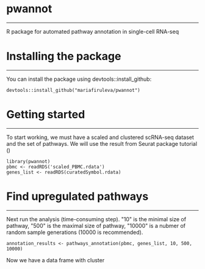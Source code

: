 # pwannot
---------

R package for automated pathway annotation in single-cell RNA-seq

# Installing the package
------------------------
You can install the package using devtools::install_github:

```{r}
devtools::install_github("mariafiruleva/pwannot")
```
# Getting started
-------------

To start working, we must have a scaled and clustered scRNA-seq dataset and the set of pathways. We will use the result from Seurat package tutorial ()

```{r}
library(pwannot)
pbmc <- readRDS('scaled_PBMC.rdata')
genes_list <- readRDS(curatedSymbol.rdata)
```
# Find upregulated pathways
---------------------------

Next run the analysis (time-consuming step). "10" is the minimal size of pathway, "500" is the maximal size of pathway, "10000" is a nubmer of random sample generations (10000 is recommended).

```{r}
annotation_results <- pathways_annotation(pbmc, genes_list, 10, 500, 10000)

```

Now we have a data frame with cluster

